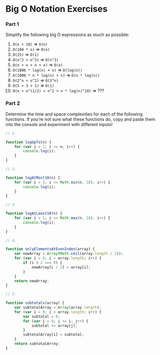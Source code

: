 # Big O Notation Exercises

### Part 1

Simplify the following big O expressions as much as possible:

1. `O(n + 10)` => `O(n)`
2. `O(100 * n)` => `O(n)`
3. `O(25)` => `O(1)`
4. `O(n^2 + n^3)` => `O(n^3)`
5. `O(n + n + n + n)` => `O(n)`
6. `O(1000 * log(n) + n)` => `O(log(n))`
7. `O(1000 * n * log(n) + n)` => `O(n * log(n))`
8. `O(2^n + n^2)` => `O(2^n)`
9. `O(5 + 3 + 1)` => `O(1)`
10. `O(n + n^(1/2) + n^2 + n * log(n)^10)` => ???

### Part 2

Determine the time and space complexities for each of the following functions. If you're not sure what these functions do, copy and paste them into the console and experiment with different inputs!


```js
// 1.

function logUpTo(n) {
    for (var i = 1; i <= n; i++) {
        console.log(i);
    }
}

// 2. 

function logAtMost10(n) {
    for (var i = 1; i <= Math.min(n, 10); i++) {
        console.log(i);
    }
}

// 3. 

function logAtLeast10(n) {
    for (var i = 1; i <= Math.max(n, 10); i++) {
        console.log(i);
    }
}

// 4.

function onlyElementsAtEvenIndex(array) {
    var newArray = Array(Math.ceil(array.length / 2));
    for (var i = 0; i < array.length; i++) {
        if (i % 2 === 0) {
            newArray[i / 2] = array[i];
        }
    }
    return newArray;
}

// 5. 

function subtotals(array) {
    var subtotalArray = Array(array.length);
    for (var i = 0; i < array.length; i++) {
        var subtotal = 0;
        for (var j = 0; j <= i; j++) {
            subtotal += array[j];
        }
        subtotalArray[i] = subtotal;
    }
    return subtotalArray;
}
```
